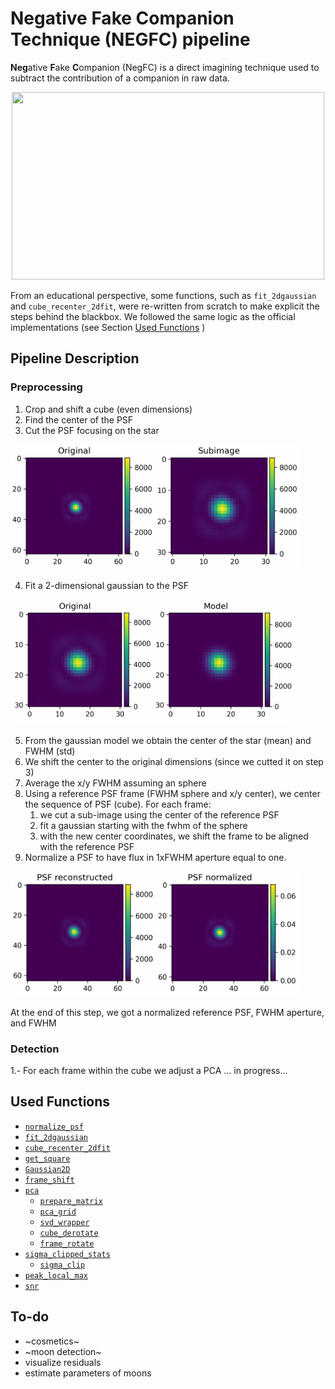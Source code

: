 # Negative Fake Companion Technique (NEGFC) pipeline

**Neg**ative **F**ake **C**ompanion (NegFC) is a direct imagining technique used to subtract the contribution of a companion in raw data.
<p align="center">
<img src="https://github.com/yemsnucleus/NEGFC/blob/main/figures/cube.gif?raw=true" 
     width="500" 
     height="300" />
</p>

From an educational perspective, some functions, such as `fit_2dgaussian` and  `cube_recenter_2dfit`, were re-written from scratch to make explicit the steps behind the blackbox. We followed the same logic as the official implementations (see Section [Used Functions](#used-functions) )

## Pipeline Description
### Preprocessing
1. Crop and shift a cube (even dimensions)
2. Find the center of the PSF
3. Cut the PSF focusing on the star 

<img src="https://github.com/yemsnucleus/NEGFC/blob/main/figures/pipeline_1.png?raw=true" 
     width="=300" 
     height="200" />
     
4. Fit a 2-dimensional gaussian to the PSF

<img src="https://github.com/yemsnucleus/NEGFC/blob/main/figures/pipeline_2.png?raw=true" 
     width="=300" 
     height="200" />
     
5. From the gaussian model we obtain the center of the star (mean) and FWHM (std)
6. We shift the center to the original dimensions (since we cutted it on step 3)
7. Average the x/y FWHM assuming an sphere
8. Using a reference PSF frame (FWHM sphere and x/y center), we center the sequence of PSF (cube). For each frame:
    1. we cut a sub-image using the center of the reference PSF
    2. fit a gaussian starting with the fwhm of the sphere
    3. with the new center coordinates, we shift the frame to be aligned with the reference PSF
9. Normalize a PSF to have flux in 1xFWHM aperture equal to one.

<img src="https://github.com/yemsnucleus/NEGFC/blob/main/figures/pipeline_3.png?raw=true" 
     width="=300" 
     height="200" />

At the end of this step, we got a normalized reference PSF, FWHM aperture, and FWHM

### Detection
1.- For each frame within the cube we adjust a PCA
... in progress...

## Used Functions

- [`normalize_psf`](https://vip.readthedocs.io/en/latest/vip_hci.fm.html#vip_hci.fm.fakecomp.normalize_psf)
- [`fit_2dgaussian`](https://vip.readthedocs.io/en/latest/vip_hci.var.html?highlight=fit_2dgaussian#vip_hci.var.fit_2d.fit_2dgaussian)
- [`cube_recenter_2dfit`](https://vip.readthedocs.io/en/latest/vip_hci.preproc.html?highlight=cube_recenter_2dfit#vip_hci.preproc.recentering.cube_recenter_2dfit)
- [`get_square`](https://vip.readthedocs.io/en/latest/vip_hci.var.html?highlight=get_square#vip_hci.var.shapes.get_square)
- [`Gaussian2D`](https://docs.astropy.org/en/stable/api/astropy.modeling.functional_models.Gaussian2D.html)
- [`frame_shift`](https://vip.readthedocs.io/en/latest/vip_hci.preproc.html?highlight=frame_shift#vip_hci.preproc.recentering.frame_shift)
- [`pca`](https://vip.readthedocs.io/en/latest/_modules/vip_hci/psfsub/pca_fullfr.html#pca)
	+ [`prepare_matrix`](https://vip.readthedocs.io/en/latest/vip_hci.var.html?highlight=prepare_matrix#vip_hci.var.shapes.prepare_matrix)
	+ [`pca_grid`](https://vip.readthedocs.io/en/latest/vip_hci.psfsub.html?highlight=pca_grid#vip_hci.psfsub.utils_pca.pca_grid)
	+ [`svd_wrapper`](https://vip.readthedocs.io/en/latest/_modules/vip_hci/psfsub/svd.html?highlight=svd_wrapper)
	+ [`cube_derotate`](https://vip.readthedocs.io/en/latest/_modules/vip_hci/preproc/derotation.html#cube_derotate)
	+ [`frame_rotate`](https://vip.readthedocs.io/en/latest/vip_hci.preproc.html?highlight=vip_hci.preproc.frame_rotate%60#vip_hci.preproc.derotation.frame_rotate)
- [`sigma_clipped_stats`](https://docs.astropy.org/en/stable/api/astropy.stats.sigma_clipped_stats.html)
	+ [`sigma_clip`](https://docs.astropy.org/en/stable/api/astropy.stats.sigma_clipping.SigmaClip.html#astropy.stats.SigmaClip)
- [`peak_local_max`](https://github.com/scikit-image/scikit-image/blob/v0.19.2/skimage/feature/peak.py#L119-L326)
- [`snr`](https://vip.readthedocs.io/en/latest/_modules/vip_hci/metrics/snr_source.html#snr)

## To-do
- ~cosmetics~
- ~moon detection~
- visualize residuals
- estimate parameters of moons
